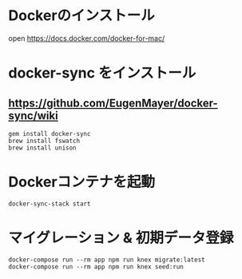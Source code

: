# Dockerのインストール
open https://docs.docker.com/docker-for-mac/

# docker-sync をインストール
## https://github.com/EugenMayer/docker-sync/wiki

```
gem install docker-sync
brew install fswatch
brew install unison
```

# Dockerコンテナを起動

```
docker-sync-stack start
```

# マイグレーション & 初期データ登録

```
docker-compose run --rm app npm run knex migrate:latest
docker-compose run --rm app npm run knex seed:run
```
